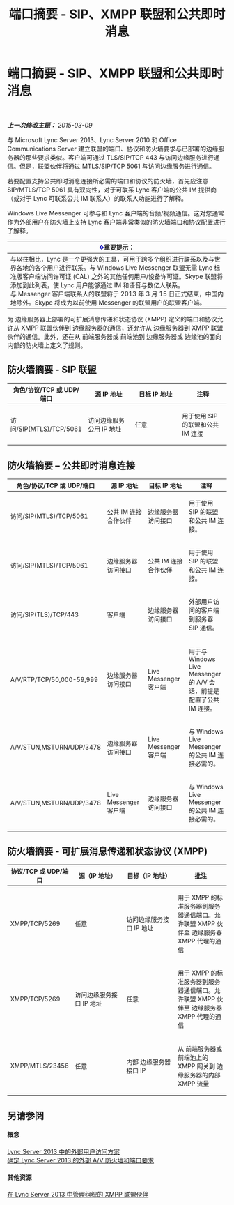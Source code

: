 ﻿---
title: 端口摘要 - SIP、XMPP 联盟和公共即时消息
TOCTitle: 端口摘要 - SIP、XMPP 联盟和公共即时消息
ms:assetid: ab05bdd6-e9b0-4b1b-9dd9-29ab88e8befe
ms:mtpsurl: https://technet.microsoft.com/zh-cn/library/JJ618373(v=OCS.15)
ms:contentKeyID: 49313908
ms.date: 05/19/2016
mtps_version: v=OCS.15
ms.translationtype: HT
---

# 端口摘要 - SIP、XMPP 联盟和公共即时消息

 

_**上一次修改主题：** 2015-03-09_

与 Microsoft Lync Server 2013、Lync Server 2010 和 Office Communications Server 建立联盟的端口、协议和防火墙要求与已部署的边缘服务器的那些要求类似。客户端可通过 TLS/SIP/TCP 443 与访问边缘服务进行通信。但是，联盟伙伴将通过 MTLS/SIP/TCP 5061 与访问边缘服务进行通信。

若要配置支持公共即时消息连接所必需的端口和协议的防火墙，首先应注意 SIP/MTLS/TCP 5061 具有双向性，对于可联系 Lync 客户端的公共 IM 提供商（或对于 Lync 可联系公共 IM 联系人）的联系人功能进行了解释。

Windows Live Messenger 可参与和 Lync 客户端的音频/视频通信。这对您通常作为外部用户在防火墙上支持 Lync 客户端非常类似的防火墙端口和协议配置进行了解释。

<table>
<thead>
<tr class="header">
<th><img src="images/Gg398794.important(OCS.15).gif" title="important" alt="important" />重要提示：</th>
</tr>
</thead>
<tbody>
<tr class="odd">
<td>与以往相比，Lync 是一个更强大的工具，可用于跨多个组织进行联系以及与世界各地的各个用户进行联系。与 Windows Live Messenger 联盟无需 Lync 标准版客户端访问许可证 (CAL) 之外的其他任何用户/设备许可证。Skype 联盟将添加到此列表，使 Lync 用户能够通过 IM 和语音与数亿人联系。<br />
与 Messenger 客户端联系人的联盟将于 2013 年 3 月 15 日正式结束，中国内地除外。Skype 将成为以前使用 Messenger 的联盟用户的联盟客户端。</td>
</tr>
</tbody>
</table>


为 边缘服务器上部署的可扩展消息传递和状态协议 (XMPP) 定义的端口和协议允许从 XMPP 联盟伙伴到 边缘服务器的通信，还允许从 边缘服务器到 XMPP 联盟伙伴的通信。此外，还在从 前端服务器或 前端池到 边缘服务器或 边缘池的面向内部的防火墙上定义了规则。

## 防火墙摘要 - SIP 联盟


<table>
<colgroup>
<col style="width: 25%" />
<col style="width: 25%" />
<col style="width: 25%" />
<col style="width: 25%" />
</colgroup>
<thead>
<tr class="header">
<th>角色/协议/TCP 或 UDP/端口</th>
<th>源 IP 地址</th>
<th>目标 IP 地址</th>
<th>注释</th>
</tr>
</thead>
<tbody>
<tr class="odd">
<td><p>访问/SIP(MTLS)/TCP/5061</p></td>
<td><p>访问边缘服务公用 IP 地址</p></td>
<td><p>任意</p></td>
<td><p>用于使用 SIP 的联盟和公共 IM 连接</p></td>
</tr>
</tbody>
</table>


## 防火墙摘要 – 公共即时消息连接


<table>
<colgroup>
<col style="width: 25%" />
<col style="width: 25%" />
<col style="width: 25%" />
<col style="width: 25%" />
</colgroup>
<thead>
<tr class="header">
<th>角色/协议/TCP 或 UDP/端口</th>
<th>源 IP 地址</th>
<th>目标 IP 地址</th>
<th>注释</th>
</tr>
</thead>
<tbody>
<tr class="odd">
<td><p>访问/SIP(MTLS)/TCP/5061</p></td>
<td><p>公共 IM 连接合作伙伴</p></td>
<td><p>边缘服务器访问接口</p></td>
<td><p>用于使用 SIP 的联盟和公共 IM 连接。</p></td>
</tr>
<tr class="even">
<td><p>访问/SIP(MTLS)/TCP/5061</p></td>
<td><p>边缘服务器访问接口</p></td>
<td><p>公共 IM 连接合作伙伴</p></td>
<td><p>用于使用 SIP 的联盟和公共 IM 连接。</p></td>
</tr>
<tr class="odd">
<td><p>访问/SIP(TLS)/TCP/443</p></td>
<td><p>客户端</p></td>
<td><p>边缘服务器访问接口</p></td>
<td><p>外部用户访问的客户端到服务器 SIP 通信。</p></td>
</tr>
<tr class="even">
<td><p>A/V/RTP/TCP/50,000-59,999</p></td>
<td><p>边缘服务器访问接口</p></td>
<td><p>Live Messenger 客户端</p></td>
<td><p>用于与 Windows Live Messenger 的 A/V 会话，前提是配置了公共 IM 连接。</p></td>
</tr>
<tr class="odd">
<td><p>A/V/STUN,MSTURN/UDP/3478</p></td>
<td><p>边缘服务器访问接口</p></td>
<td><p>Live Messenger 客户端</p></td>
<td><p>与 Windows Live Messenger 的公共 IM 连接必需的。</p></td>
</tr>
<tr class="even">
<td><p>A/V/STUN,MSTURN/UDP/3478</p></td>
<td><p>Live Messenger 客户端</p></td>
<td><p>边缘服务器访问接口</p></td>
<td><p>与 Windows Live Messenger 的公共 IM 连接必需的。</p></td>
</tr>
</tbody>
</table>


## 防火墙摘要 - 可扩展消息传递和状态协议 (XMPP)


<table>
<colgroup>
<col style="width: 25%" />
<col style="width: 25%" />
<col style="width: 25%" />
<col style="width: 25%" />
</colgroup>
<thead>
<tr class="header">
<th>协议/TCP 或 UDP/端口</th>
<th>源（IP 地址）</th>
<th>目标（IP 地址）</th>
<th>批注</th>
</tr>
</thead>
<tbody>
<tr class="odd">
<td><p>XMPP/TCP/5269</p></td>
<td><p>任意</p></td>
<td><p>访问边缘服务接口 IP 地址</p></td>
<td><p>用于 XMPP 的标准服务器到服务器通信端口。允许联盟 XMPP 伙伴至 边缘服务器 XMPP 代理的通信</p></td>
</tr>
<tr class="even">
<td><p>XMPP/TCP/5269</p></td>
<td><p>访问边缘服务接口 IP 地址</p></td>
<td><p>任意</p></td>
<td><p>用于 XMPP 的标准服务器到服务器通信端口。允许联盟 XMPP 伙伴至 边缘服务器 XMPP 代理的通信</p></td>
</tr>
<tr class="odd">
<td><p>XMPP/MTLS/23456</p></td>
<td><p>任意</p></td>
<td><p>内部 边缘服务器接口 IP</p></td>
<td><p>从 前端服务器或 前端池上的 XMPP 网关到 边缘服务器的内部 XMPP 流量</p></td>
</tr>
</tbody>
</table>


## 另请参阅

#### 概念

[Lync Server 2013 中的外部用户访问方案](lync-server-2013-scenarios-for-external-user-access.md)  
[确定 Lync Server 2013 的外部 A/V 防火墙和端口要求](lync-server-2013-determine-external-a-v-firewall-and-port-requirements.md)  

#### 其他资源

[在 Lync Server 2013 中管理组织的 XMPP 联盟伙伴](lync-server-2013-manage-xmpp-federated-partners-for-your-organization.md)

